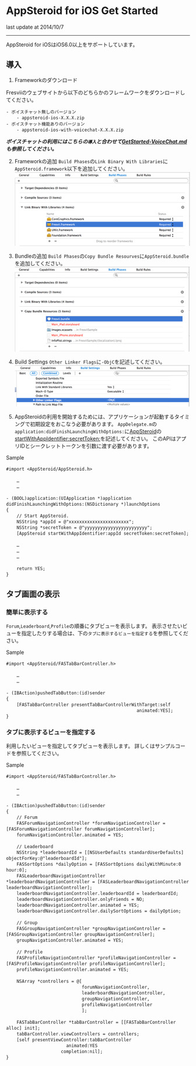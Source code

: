 # AppSteroid for iOS Get Started

last update at 2014/10/7

---

AppSteroid for iOSはiOS6.0以上をサポートしています。

## 導入

1. Frameworkのダウンロード

Fresviiのウェブサイトから以下のどちらかのフレームワークをダウンロードしてください。

```
- ボイスチャット無しのバージョン
	- appsteroid-ios-X.X.X.zip
- ボイスチャット機能ありのバージョン
	- appsteroid-ios-with-voicechat-X.X.X.zip
```
___ボイスチャットの利用にはこちらの`導入`と合わせて[GetStarted-VoiceChat.md](GetStarted/GetStarted-VoiceChat.md#HowToUseAPI)も参照してください。___


2. Frameworkの追加
`Build Phases`の`Link Binary With Libraries`に`AppSteroid.framework`以下を追加してください。
![framework](GetStarted/Images/ss_fresvii_01.png "AppSteroid.framework")

3. Bundleの追加
`Build Phases`の`Copy Bundle Resourves`に`AppSteroid.bundle`を追加してください。
![bundle](GetStarted/Images/ss_fresvii_02.png "AppSteroid.bundle")

4. Build Settings
`Other Linker Flags`に`-ObjC`を記述してください。
![flags](GetStarted/Images/ss_fresvii_03.png "Flags")

5. AppSteroidの利用を開始するためには、アプリケーションが起動するタイミングで初期設定をおこなう必要があります。
`AppDelegate.m`の`application:didFinishLaunchingWithOptions:`に[AppSteroid](AppSteroidSpec.md#AppSteroid)の[startWithAppIdentifier:secretToken:](AppSteroidSpec.md#AppSteroid.startWithAppIdentifiersecretToken)を記述してください。
このAPIはアプリIDとシークレットトークンを引数に渡す必要があります。

Sample

```
#import <AppSteroid/AppSteroid.h>

    …
    …

- (BOOL)application:(UIApplication *)application
didFinishLaunchingWithOptions:(NSDictionary *)launchOptions
{
    // Start AppSteroid.
    NSString *appId = @"xxxxxxxxxxxxxxxxxxxxxxx";
    NSString *secretToken = @"yyyyyyyyyyyyyyyyyyyyyyyy";
    [AppSteroid startWithAppIdentifier:appId secretToken:secretToken];

	…
	…
	…

	return YES;
}
```

## タブ画面の表示

### 簡単に表示する

`Forum`,`Leaderboard`,`Profile`の順番にタブビューを表示します。
表示させたいビューを指定したりする場合は、下の`タブに表示するビューを指定する`を参照してください。

Sample

```
#import <AppSteroid/FASTabBarController.h>

	…
	…

- (IBAction)pushedTabButton:(id)sender
{
    [FASTabBarController presentTabBarControllerWithTarget:self
                                                  animated:YES];
}
```

### タブに表示するビューを指定する

利用したいビューを指定してタブビューを表示します。
詳しくはサンプルコードを参照してください。

Sample

```
#import <AppSteroid/FASTabBarController.h>

    …
    …

- (IBAction)pushedTabButton:(id)sender
{
    // Forum
    FASForumNavigationController *forumNavigationController = [FASForumNavigationController forumNavigationController];
    forumNavigationController.animated = YES;

    // Leaderboard
    NSString *leaderboardId = [[NSUserDefaults standardUserDefaults] objectForKey:@"leaderboardId"];
    FASSortOptions *dailyOption = [FASSortOptions dailyWithMinute:0 hour:0];
    FASLeaderboardNavigationController *leaderboardNavigationController = [FASLeaderboardNavigationController leaderboardNavigationController];
    leaderboardNavigationController.leaderboardId = leaderboardId;
    leaderboardNavigationController.onlyFriends = NO;
    leaderboardNavigationController.animated = YES;
    leaderboardNavigationController.dailySortOptions = dailyOption;

    // Group
    FASGroupNavigationController *groupNavigationController = [FASGroupNavigationController groupNavigationController];
    groupNavigationController.animated = YES;

    // Profile
    FASProfileNavigationController *profileNavigationController = [FASProfileNavigationController profileNavigationController];
    profileNavigationController.animated = YES;

    NSArray *controllers = @[
                             forumNavigationController,
                             leaderboardNavigationController,
                             groupNavigationController,
                             profileNavigationController
                             ];

    FASTabBarController *tabBarController = [[FASTabBarController alloc] init];
    tabBarController.viewControllers = controllers;
    [self presentViewController:tabBarController
                       animated:YES
                     completion:nil];
}
```
